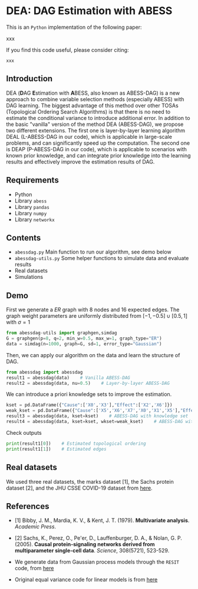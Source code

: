 # DEA: **D**AG **E**stimation with **A**BESS 

This is an `Python` implementation of the following paper:

xxx

If you find this code useful, please consider citing:
```
xxx
```

## Introduction

DEA (**D**AG **E**stimation with **A**BESS, also known as ABESS-DAG) is a new approach to combine variable selection methods (especially ABESS) with DAG learning. The biggest advantage of this method over other TOSAs (Topological Ordering Search Algorithms) is that there is no need to estimate the conditional variance to introduce additional error. In addition to the basic "vanilla" version of the method DEA (ABESS-DAG), we propose two different extensions. The first one is layer-by-layer learning algorithm DEAL (L-ABESS-DAG in our code), which is applicable in large-scale problems, and can significantly speed up the computation. The second one is DEAP (P-ABESS-DAG in our code), which is applicable to scenarios with known prior knowledge, and can integrate prior knowledge into the learning results and effectively improve the estimation results of DAG.


## Requirements
- Python
- Library `abess`
- Library `pandas`
- Library `numpy`
- Library `networkx`

## Contents
- `abessdag.py` Main function to run our algorithm, see demo below
- `abessdag-utils.py` Some helper functions to simulate data and evaluate results
- Real datasets
- Simulations

## Demo
First we generate a *ER* graph with 8 nodes and 16 expected edges. The graph weight parameters are uniformly distributed from $[-1,-0.5]\cup[0.5,1]$ with $\sigma=1$

```python
from abessdag-utils import graphgen,simdag
G = graphgen(p=8, q=2, min_w=0.5, max_w=1, graph_type="ER")
data = simdag(n=1000, graph=G, sd=1, error_type="Gaussian")
```

Then, we can apply our algorithm on the data and learn the structure of DAG.
```python
from abessdag import abessdag
result1 = abessdag(data)    # Vanilla ABESS-DAG
result2 = abessdag(data, nu=0.5)    # Layer-by-layer ABESS-DAG
```

We can introduce a priori knowledge sets to improve the estimation.
```python
kset = pd.DataFrame({"Cause":['X0','X3'],"Effect":['X2','X6']})
weak_kset = pd.DataFrame({"Cause":['X5','X6','X7','X0','X1','X5'],"Effect":['X0','X1','X2','X6','X0','X4']})
result3 = abessdag(data, kset=kset)    # ABESS-DAG with knowledge set
result4 = abessdag(data, kset=kset, wkset=weak_kset)    # ABESS-DAG with strong and weak knowledge sets
```

Check outputs
```python
print(result1[0])    # Estimated topological ordering
print(result1[1])    # Estimated edges
```

## Real datasets
We used three real datasets, the marks dataset [1], the Sachs protein dataset [2], and the JHU CSSE COVID-19 dataset from [here](https://github.com/CSSEGISandData/COVID-19).

## References
- [1] Bibby, J. M., Mardia, K. V., & Kent, J. T. (1979). **Multivariate analysis**. *Academic Press*.
- [2] Sachs, K., Perez, O., Pe'er, D., Lauffenburger, D. A., & Nolan, G. P. (2005). **Causal protein-signaling networks derived from multiparameter single-cell data**. *Science*, 308(5721), 523-529.

- We generate data from Gaussian process models through the `RESIT` code, from [here](https://staff.fnwi.uva.nl/j.m.mooij/code/codeANM.zip)
- Original equal variance code for linear models is from [here](https://github.com/WY-Chen/EqVarDAG)
